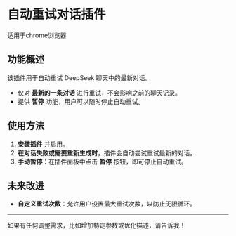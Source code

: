 # 自动重试对话插件
适用于chrome浏览器

## 功能概述
该插件用于自动重试 DeepSeek 聊天中的最新对话。
- 仅对 **最新的一条对话** 进行重试，不会影响之前的聊天记录。  
- 提供 **暂停** 功能，用户可以随时停止自动重试。

## 使用方法
1. **安装插件** 并启用。
2. **在对话失败或需要重新生成时**，插件会自动尝试重试最新的对话。
3. **手动暂停**：在插件面板中点击 **暂停** 按钮，即可停止自动重试。


## 未来改进
- **自定义重试次数**：允许用户设置最大重试次数，以防止无限循环。  

---

如果有任何调整需求，比如增加特定参数或优化描述，请告诉我！
